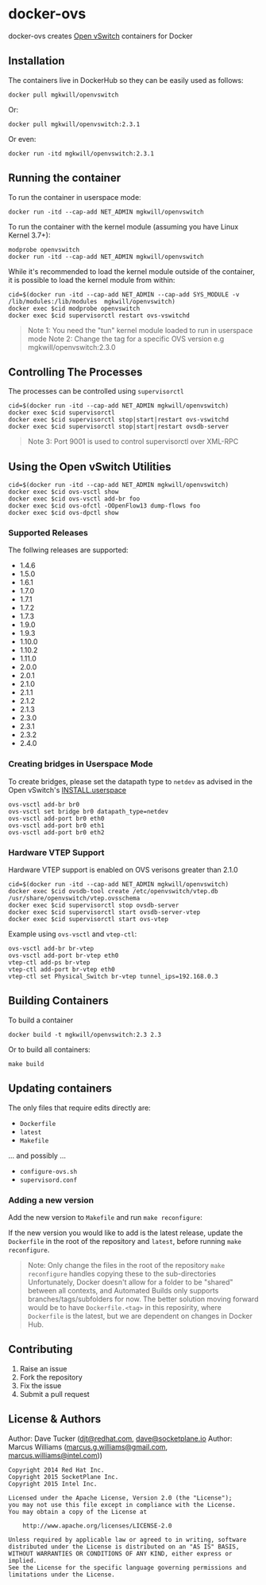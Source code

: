 docker-ovs
==========

docker-ovs creates [Open vSwitch](http://openvswitch.org) containers for Docker

## Installation

The containers live in DockerHub so they can be easily used as follows:

    docker pull mgkwill/openvswitch

Or:

    docker pull mgkwill/openvswitch:2.3.1

Or even:

    docker run -itd mgkwill/openvswitch:2.3.1

## Running the container

To run the container in userspace mode:

    docker run -itd --cap-add NET_ADMIN mgkwill/openvswitch

To run the container with the kernel module (assuming you have Linux Kernel 3.7+):

    modprobe openvswitch
    docker run -itd --cap-add NET_ADMIN mgkwill/openvswitch
    
While it's recommended to load the kernel module outside of the container, it is possible to load the kernel module from within:

    cid=$(docker run -itd --cap-add NET_ADMIN --cap-add SYS_MODULE -v /lib/modules:/lib/modules  mgkwill/openvswitch)
    docker exec $cid modprobe openvswitch
    docker exec $cid supervisorctl restart ovs-vswitchd

> Note 1: You need the "tun" kernel module loaded to run in userspace mode
> Note 2: Change the tag for a specific OVS version e.g mgkwill/openvswitch:2.3.0

## Controlling The Processes 

The processes can be controlled using  `supervisorctl`

	cid=$(docker run -itd --cap-add NET_ADMIN mgkwill/openvswitch)
	docker exec $cid supervisorctl
	docker exec $cid supervisorctl stop|start|restart ovs-vswitchd
	docker exec $cid supervisorctl stop|start|restart ovsdb-server

> Note 3: Port 9001 is used to control supervisorctl over XML-RPC

## Using the Open vSwitch Utilities

	cid=$(docker run -itd --cap-add NET_ADMIN mgkwill/openvswitch)
	docker exec $cid ovs-vsctl show
	docker exec $cid ovs-vsctl add-br foo
	docker exec $cid ovs-ofctl -OOpenFlow13 dump-flows foo
	docker exec $cid ovs-dpctl show

### Supported Releases

The follwing releases are supported:

- 1.4.6
- 1.5.0
- 1.6.1
- 1.7.0
- 1.7.1
- 1.7.2
- 1.7.3
- 1.9.0
- 1.9.3
- 1.10.0
- 1.10.2
- 1.11.0
- 2.0.0
- 2.0.1
- 2.1.0
- 2.1.1
- 2.1.2
- 2.1.3
- 2.3.0
- 2.3.1
- 2.3.2
- 2.4.0

### Creating bridges in Userspace Mode

To create bridges, please set the datapath type to `netdev` as advised in the Open vSwitch's [INSTALL.userspace](http://git.openvswitch.org/cgi-bin/gitweb.cgi?p=openvswitch;a=blob;f=INSTALL.userspace;h=f54b93e2e54c2efdc88054519038d98390e4183c;hb=HEAD)

    ovs-vsctl add-br br0
    ovs-vsctl set bridge br0 datapath_type=netdev
    ovs-vsctl add-port br0 eth0
    ovs-vsctl add-port br0 eth1
    ovs-vsctl add-port br0 eth2

### Hardware VTEP Support

Hardware VTEP support is enabled on OVS verisons greater than 2.1.0

    cid=$(docker run -itd --cap-add NET_ADMIN mgkwill/openvswitch)
    docker exec $cid ovsdb-tool create /etc/openvswitch/vtep.db /usr/share/openvswitch/vtep.ovsschema
    docker exec $cid supervisorctl stop ovsdb-server
    docker exec $cid supervisorctl start ovsdb-server-vtep
    docker exec $cid supervisorctl start ovs-vtep

Example using `ovs-vsctl` and `vtep-ctl`:

    ovs-vsctl add-br br-vtep
    ovs-vsctl add-port br-vtep eth0
    vtep-ctl add-ps br-vtep
    vtep-ctl add-port br-vtep eth0
    vtep-ctl set Physical_Switch br-vtep tunnel_ips=192.168.0.3

## Building Containers

To build a container

    docker build -t mgkwill/openvswitch:2.3 2.3

Or to build all containers:

    make build

## Updating containers

The only files that require edits directly are:

- `Dockerfile`
- `latest`
- `Makefile`

... and possibly ...

- `configure-ovs.sh`
- `supervisord.conf`

### Adding a new version

Add the new version to `Makefile` and run `make reconfigure`:

If the new version you would like to add is the latest release, update the `Dockerfile` in the root of the repository  and `latest`, before running `make reconfigure`.

> Note: Only change the files in the root of the repository
> `make reconfigure`  handles copying these to the sub-directories
> Unfortunately, Docker doesn't allow for a folder to be "shared" between all contexts, and Automated Builds only supports branches/tags/subfolders for now.
> The better solution moving forward would be to have `Dockerfile.<tag>` in this reposirity, where `Dockerfile` is the latest, but we are dependent on changes in Docker Hub.

## Contributing

1. Raise an issue
2. Fork the repository
3. Fix the issue
4. Submit a pull request

## License & Authors

Author: Dave Tucker (djt@redhat.com, dave@socketplane.io
Author: Marcus Williams (marcus.g.williams@gmail.com, marcus.williams@intel.com))

    Copyright 2014 Red Hat Inc.
    Copyright 2015 SocketPlane Inc.
    Copyright 2015 Intel Inc.

    Licensed under the Apache License, Version 2.0 (the "License");
    you may not use this file except in compliance with the License.
    You may obtain a copy of the License at

        http://www.apache.org/licenses/LICENSE-2.0

    Unless required by applicable law or agreed to in writing, software
    distributed under the License is distributed on an "AS IS" BASIS,
    WITHOUT WARRANTIES OR CONDITIONS OF ANY KIND, either express or implied.
    See the License for the specific language governing permissions and
    limitations under the License.

